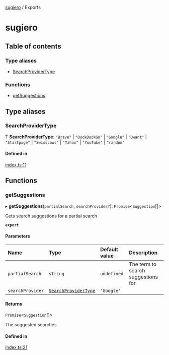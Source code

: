 [sugiero](README.md) / Exports

# sugiero

## Table of contents

### Type aliases

- [SearchProviderType](modules.md#searchprovidertype)

### Functions

- [getSuggestions](modules.md#getsuggestions)

## Type aliases

### SearchProviderType

Ƭ **SearchProviderType**: ``"Brave"`` \| ``"DuckDuckGo"`` \| ``"Google"`` \| ``"Qwant"`` \| ``"Startpage"`` \| ``"Swisscows"`` \| ``"Yahoo"`` \| ``"YouTube"`` \| ``"random"``

#### Defined in

[index.ts:11](https://github.com/ChunkyProgrammer/sugiero/blob/master/src/index.ts#L11)

## Functions

### getSuggestions

▸ **getSuggestions**(`partialSearch`, `searchProvider?`): `Promise`<`Suggestion`[]\>

Gets search suggestions for a partial search

**`export`**

#### Parameters

| Name | Type | Default value | Description |
| :------ | :------ | :------ | :------ |
| `partialSearch` | `string` | `undefined` | The term to search suggestions for |
| `searchProvider` | [`SearchProviderType`](modules.md#searchprovidertype) | `'Google'` |  |

#### Returns

`Promise`<`Suggestion`[]\>

The suggested searches

#### Defined in

[index.ts:21](https://github.com/ChunkyProgrammer/sugiero/blob/master/src/index.ts#L21)
